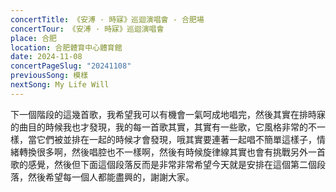 ```yaml
---
concertTitle: 《安溥 · 時寐》巡迴演唱會 - 合肥場
concertTour: 《安溥 · 時寐》巡迴演唱會
place: 合肥
location: 合肥體育中心體育館
date: 2024-11-08
concertPageSlug: "20241108"
previousSong: 模樣
nextSong: My Life Will
---
```

下一個階段的這幾首歌，我希望我可以有機會一氣呵成地唱完，然後其實在排時寐的曲目的時候我也才發現，我的每一首歌其實，其實有一些歌，它風格非常的不一樣，當它們被並排在一起的時候才會發現，哦其實要連著一起唱不簡單這樣子，情緒轉換很多啊，然後唱腔也不一樣啊，然後有時候旋律線其實也會有挑戰另外一首歌的感覺，然後但下面這個段落反而是非常非常希望今天就是安排在這個第二個段落，然後希望每一個人都能盡興的，謝謝大家。